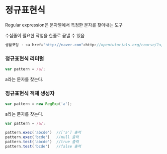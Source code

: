 # 정규표현식

Regular expression은 문자열에서 특정한 문자를 찾아내는 도구

수십줄이 필요한 작업을 한줄로 끝낼 수 있음

```javascript
생활코딩 : <a href="http://naver.com">http://opentutorials.org/course/1</a>입니다.
```



### 정규표현식 리터럴

```javascript
var pattern = /a/;
```

a라는 문자를 찾는다.



### 정규표현식 객체 생성자

``` javascript
var pattern = new RegExp('a');
```

a라는 문자를 찾는다.



```javascript
var pattern = /a/;

pattern.exec('abcde')  //['a'] 출력
pattern.exec('bcde')   //null 출력
pattern.test('abcde')  //true 출력
pattern.test('bcde')   //false 출력
```



